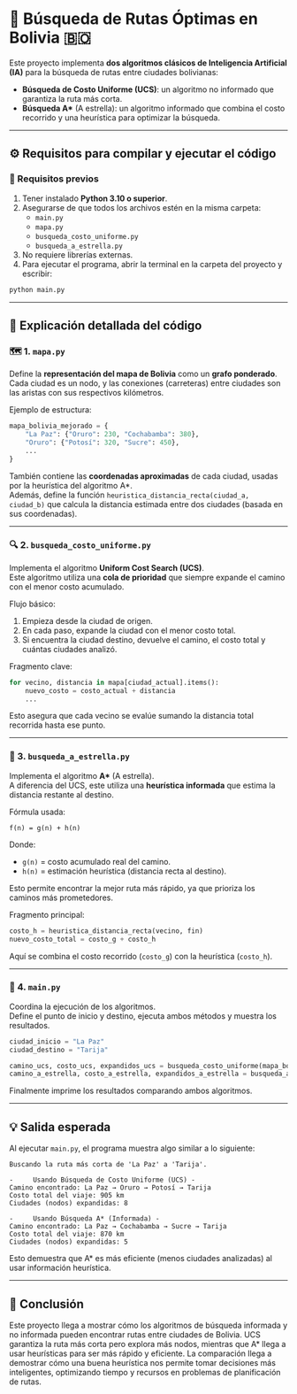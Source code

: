 # 🧭 Búsqueda de Rutas Óptimas en Bolivia 🇧🇴

Este proyecto implementa **dos algoritmos clásicos de Inteligencia Artificial (IA)** para la búsqueda de rutas entre ciudades bolivianas:
- **Búsqueda de Costo Uniforme (UCS)**: un algoritmo no informado que garantiza la ruta más corta.  
- **Búsqueda A\*** (A estrella): un algoritmo informado que combina el costo recorrido y una heurística para optimizar la búsqueda.

---

## ⚙️ Requisitos para compilar y ejecutar el código

### 🧩 Requisitos previos
1. Tener instalado **Python 3.10 o superior**.
2. Asegurarse de que todos los archivos estén en la misma carpeta:
   - `main.py`
   - `mapa.py`
   - `busqueda_costo_uniforme.py`
   - `busqueda_a_estrella.py`
3. No requiere librerías externas.
4. Para ejecutar el programa, abrir la terminal en la carpeta del proyecto y escribir:

```bash
python main.py
```

---

## 🧱 Explicación detallada del código

### 🗺️ 1. `mapa.py`
Define la **representación del mapa de Bolivia** como un **grafo ponderado**.  
Cada ciudad es un nodo, y las conexiones (carreteras) entre ciudades son las aristas con sus respectivos kilómetros.

Ejemplo de estructura:
```python
mapa_bolivia_mejorado = {
    "La Paz": {"Oruro": 230, "Cochabamba": 380},
    "Oruro": {"Potosí": 320, "Sucre": 450},
    ...
}
```
También contiene las **coordenadas aproximadas** de cada ciudad, usadas por la heurística del algoritmo A\*.  
Además, define la función `heuristica_distancia_recta(ciudad_a, ciudad_b)` que calcula la distancia estimada entre dos ciudades (basada en sus coordenadas).

---

### 🔍 2. `busqueda_costo_uniforme.py`
Implementa el algoritmo **Uniform Cost Search (UCS)**.  
Este algoritmo utiliza una **cola de prioridad** que siempre expande el camino con el menor costo acumulado.

Flujo básico:
1. Empieza desde la ciudad de origen.
2. En cada paso, expande la ciudad con el menor costo total.
3. Si encuentra la ciudad destino, devuelve el camino, el costo total y cuántas ciudades analizó.

Fragmento clave:
```python
for vecino, distancia in mapa[ciudad_actual].items():
    nuevo_costo = costo_actual + distancia
    ...
```
Esto asegura que cada vecino se evalúe sumando la distancia total recorrida hasta ese punto.

---

### 🌟 3. `busqueda_a_estrella.py`
Implementa el algoritmo **A\*** (A estrella).  
A diferencia del UCS, este utiliza una **heurística informada** que estima la distancia restante al destino.

Fórmula usada:
```
f(n) = g(n) + h(n)
```
Donde:
- `g(n)` = costo acumulado real del camino.
- `h(n)` = estimación heurística (distancia recta al destino).

Esto permite encontrar la mejor ruta más rápido, ya que prioriza los caminos más prometedores.

Fragmento principal:
```python
costo_h = heuristica_distancia_recta(vecino, fin)
nuevo_costo_total = costo_g + costo_h
```
Aquí se combina el costo recorrido (`costo_g`) con la heurística (`costo_h`).

---

### 🚀 4. `main.py`
Coordina la ejecución de los algoritmos.  
Define el punto de inicio y destino, ejecuta ambos métodos y muestra los resultados.

```python
ciudad_inicio = "La Paz"
ciudad_destino = "Tarija"

camino_ucs, costo_ucs, expandidos_ucs = busqueda_costo_uniforme(mapa_bolivia_mejorado, ciudad_inicio, ciudad_destino)
camino_a_estrella, costo_a_estrella, expandidos_a_estrella = busqueda_a_estrella(mapa_bolivia_mejorado, ciudad_inicio, ciudad_destino)
```
Finalmente imprime los resultados comparando ambos algoritmos.

---

## 💡 Salida esperada

Al ejecutar `main.py`, el programa muestra algo similar a lo siguiente:

```
Buscando la ruta más corta de 'La Paz' a 'Tarija'.

-     Usando Búsqueda de Costo Uniforme (UCS) -
Camino encontrado: La Paz → Oruro → Potosí → Tarija
Costo total del viaje: 905 km
Ciudades (nodos) expandidas: 8

-     Usando Búsqueda A* (Informada) -
Camino encontrado: La Paz → Cochabamba → Sucre → Tarija
Costo total del viaje: 870 km
Ciudades (nodos) expandidas: 5
```

Esto demuestra que A\* es más eficiente (menos ciudades analizadas) al usar información heurística.

---

## 🧩 Conclusión

Este proyecto llega a mostrar cómo los algoritmos de búsqueda informada y no informada pueden encontrar rutas entre ciudades de Bolivia. UCS garantiza la ruta más corta pero explora más nodos, mientras que A* llega a usar heurísticas para ser más rápido y eficiente. La comparación llega a demostrar cómo una buena heurística nos permite tomar decisiones más inteligentes, optimizando tiempo y recursos en problemas de planificación de rutas.